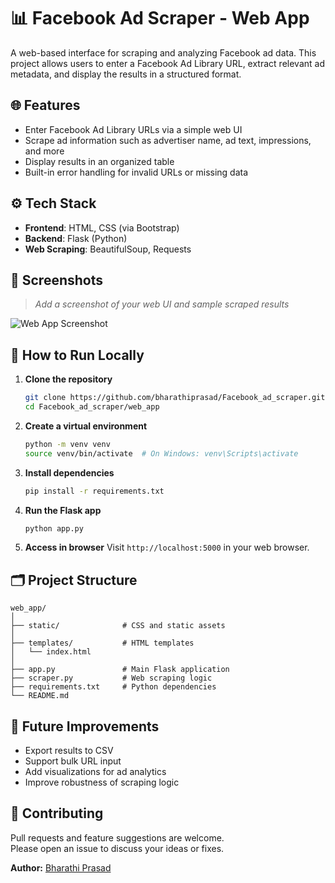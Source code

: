 # 📊 Facebook Ad Scraper - Web App

A web-based interface for scraping and analyzing Facebook ad data. This project allows users to enter a Facebook Ad Library URL, extract relevant ad metadata, and display the results in a structured format.

## 🌐 Features

- Enter Facebook Ad Library URLs via a simple web UI
- Scrape ad information such as advertiser name, ad text, impressions, and more
- Display results in an organized table
- Built-in error handling for invalid URLs or missing data

## ⚙️ Tech Stack

- **Frontend**: HTML, CSS (via Bootstrap)
- **Backend**: Flask (Python)
- **Web Scraping**: BeautifulSoup, Requests

## 📸 Screenshots

> _Add a screenshot of your web UI and sample scraped results_

![Web App Screenshot](path/to/screenshot.png)

## 🚀 How to Run Locally

1. **Clone the repository**
   ```bash
   git clone https://github.com/bharathiprasad/Facebook_ad_scraper.git
   cd Facebook_ad_scraper/web_app
   ```

2. **Create a virtual environment**
   ```bash
   python -m venv venv
   source venv/bin/activate  # On Windows: venv\Scripts\activate
   ```

3. **Install dependencies**
   ```bash
   pip install -r requirements.txt
   ```

4. **Run the Flask app**
   ```bash
   python app.py
   ```

5. **Access in browser**
   Visit `http://localhost:5000` in your web browser.

## 🗂️ Project Structure

```
web_app/
│
├── static/              # CSS and static assets
│
├── templates/           # HTML templates
│   └── index.html
│
├── app.py               # Main Flask application
├── scraper.py           # Web scraping logic
├── requirements.txt     # Python dependencies
└── README.md
```

## 🧪 Future Improvements

- Export results to CSV
- Support bulk URL input
- Add visualizations for ad analytics
- Improve robustness of scraping logic

## 🤝 Contributing

Pull requests and feature suggestions are welcome.  
Please open an issue to discuss your ideas or fixes.


**Author:** [Bharathi Prasad](https://github.com/bharathiprasad)
